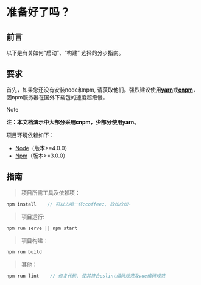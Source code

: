 # 准备好了吗？

## 前言

以下是有关如何“启动”、“构建” 选择的分步指南。

## 要求

首先，如果您还没有安装node和npm, 请获取他们。强烈建议使用[**yarn**](https://yarn.bootcss.com/)或[**cnpm**](http://npm.taobao.org/)，因npm服务器在国外下载包的速度超级慢。

> [!NOTE]
> **注：本文档演示中大部分采用cnpm，少部分使用yarn。**

项目环境依赖如下：

* [Node](https://nodejs.org/zh-cn/)（版本>=4.0.0）
* [Npm](https://www.npmjs.cn/)（版本>=3.0.0）

## 指南

> 项目所需工具及依赖项：

``` javascript
npm install    // 可以去喝一杯:coffee:, 放松放松~
```

> 项目运行:

``` javascript
npm run serve || npm start
```

> 项目构建：

``` javascript
npm run build
```

> 其他：

``` javascript
npm run lint    // 修复代码, 使其符合eslint编码规范及vue编码规范
```
